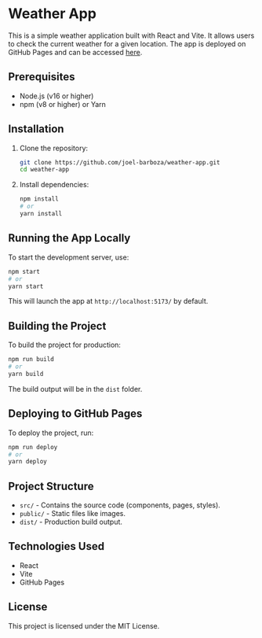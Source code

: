 # Weather App

This is a simple weather application built with React and Vite. It allows users to check the current weather for a given location. The app is deployed on GitHub Pages and can be accessed [here](https://joel-barboza.github.io/weather-app).

## Prerequisites

- Node.js (v16 or higher)
- npm (v8 or higher) or Yarn

## Installation

1. Clone the repository:
   ```bash
   git clone https://github.com/joel-barboza/weather-app.git
   cd weather-app
   ```

2. Install dependencies:
   ```bash
   npm install
   # or
   yarn install
   ```

## Running the App Locally

To start the development server, use:
```bash
npm start
# or
yarn start
```

This will launch the app at `http://localhost:5173/` by default.

## Building the Project

To build the project for production:
```bash
npm run build
# or
yarn build
```

The build output will be in the `dist` folder.

## Deploying to GitHub Pages

To deploy the project, run:
```bash
npm run deploy
# or
yarn deploy
```

## Project Structure

- `src/` - Contains the source code (components, pages, styles).
- `public/` - Static files like images.
- `dist/` - Production build output.

## Technologies Used

- React
- Vite
- GitHub Pages

## License
This project is licensed under the MIT License.

